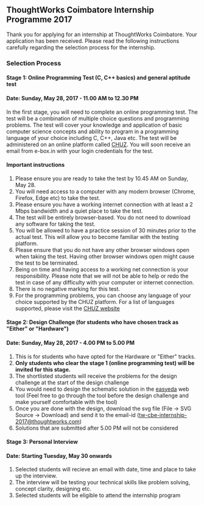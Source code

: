 ## ThoughtWorks Coimbatore Internship Programme 2017

Thank you for applying for an internship at ThoughtWorks Coimbatore. Your application has been received. Please read the following instructions carefully regarding the selection process for the internship.

### Selection Process

#### Stage 1: Online Programming Test (C, C++ basics) and general aptitude test
#### Date: Sunday, May 28, 2017 - 11.00 AM to 12.30 PM

In the first stage, you will need to complete an online programming test. The test will be a combination of multiple choice questions and programming problems. The test will cover your knowledge and application of basic computer science concepts and ability to program in a programming language of your choice including C, C++, Java etc. The test will be administered on an online platform called [CHUZ](http://chuz.in/). You will soon receive an email from e-box.in with your login credentials for the test.

#### Important instructions

1. Please ensure you are ready to take the test by 10.45 AM on Sunday, May 28.
2. You will need access to a computer with any modern browser (Chrome, Firefox, Edge etc) to take the test. 
3. Please ensure you have a working internet connection with at least a 2 Mbps bandwidth and a quiet place to take the test.
4. The test will be entirely browser-based. You do not need to download any software for taking the test.
5. You will be allowed to have a practice session of 30 minutes prior to the actual test. This will allow you to become familiar with the testing platform.
6. Please ensure that you do not have any other browser windows open when taking the test. Having other browser windows open might cause the test to be terminated.
7. Being on time and having access to a working net connection is your responsibility. Please note that we will not be able to help or redo the test in case of any difficulty with your computer or internet connection.
8. There is no negative marking for this test.
9. For the programming problems, you can choose any language of your choice supported by the CHUZ platform. For a list of languages supported, please visit the [CHUZ website](http://chuz.in/)

#### Stage 2: Design Challenge (for students who have chosen track as "Either" or "Hardware") 
#### Date: Sunday, May 28, 2017 - 4.00 PM to 5.00 PM

1. This is for students who have opted for the Hardware or "Either" tracks.
2. **Only students who clear the stage 1 (online programming test) will be invited for this stage.**
3. The shortlisted students will receive the problems for the design challenge at the start of the design challenge
4. You would need to design the schematic solution in the [easyeda](https://easyeda.com/editor) web tool (Feel free to go through the tool before the design challenge and make yourself comfortable with the tool)
5. Once you are done with the design, download the svg file (File -> SVG Source -> Download) and send it to the email-id (tw-cbe-internship-2017@thoughtworks.com)
6. Solutions that are submitted after 5.00 PM will not be considered

#### Stage 3: Personal Interview
#### Date: Starting Tuesday, May 30 onwards

1. Selected students will recieve an email with date, time and place to take up the interview.
2. The interview will be testing your technical skills like problem solving, concept clarity, designing etc.
3. Selected students will be eligible to attend the internship program
